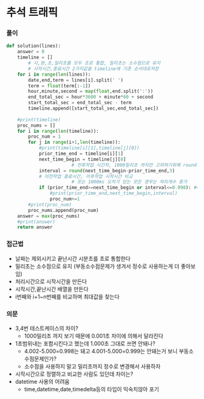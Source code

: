 # 추석 트래픽
### 풀이
```python
def solution(lines):
    answer = 0
    timeline = []
		# 시,분,초,밀리초를 모두 초로 통합, 밀리초는 소수점으로 유지
		# 시작시간,종료시간 2가지값을 timeline에 기존 순서대로저장
    for i in range(len(lines)):
        date,end,term = lines[i].split(' ')
        term = float(term[:-1])
        hour,minute,second = map(float,end.split(':'))
        end_total_sec = hour*3600 + minute*60 + second
        start_total_sec = end_total_sec - term
        timeline.append([start_total_sec,end_total_sec])
        
    #print(timeline)
    proc_nums = []
    for i in range(len(timeline)):
        proc_num = 1
        for j in range(i+1,len(timeline)):
            #print(timeline[i][1],timeline[j][0])
            prior_time_end = timeline[i][1]
            next_time_begin = timeline[j][0]
						# 전후작업 시간차, 1000밀리초 까지만 고려하기위해 round
            interval = round(next_time_begin-prior_time_end,3) 
            # 이전작업 종료시간, 이후작업 시작시간 비교
						# 또는 1000ms 오차가 있는 모든 경우는 처리개수 증가
            if (prior_time_end>=next_time_begin or interval<=0.998): #<=0.998 또는 <0.999
                #print(prior_time_end,next_time_begin,interval)
                proc_num+=1
        #print(proc_num)
        proc_nums.append(proc_num)
    answer = max(proc_nums)
    #print(answer)
    return answer
```
    
### 접근법
- 날짜는 제외시키고 끝난시간 시분초를 초로 통합한다
- 밀리초는 소수점으로 유지 (부동소수점문제가 생겨서 정수로 사용하는게 더 좋아보임)
- 처리시간으로 시작시간을 만든다
- 시작시간,끝난시간 배열을 만든다
- i번째와 i+1~n번째를 비교하며 최대값을 찾는다

### 의문
- 3,4번 테스트케이스의 차이?
    - 1000밀리초 까지 보기 때문에 0.001초 차이에 의해서 달라진다
- 1초범위내는 포함시킨다고 했는데 1.000초 그대로 쓰면 안돼나?
    - 4.002-5.000=0.998는 돼고 4.001-5.000=0.999는 안돼는거 보니 부동소수점문제인가?
    - 소수점을 사용하지 말고 밀리초까지 정수로 변경해서 사용하자
- 시작시간으로 정렬하고 비교한 사람도 있던데 차이는?
- datetime 사용의 어려움
    - time,datetime,date,timedelta등의 타입이 익숙치않아 포기